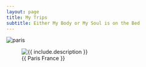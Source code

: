 ```yaml
---
layout: page
title: My Trips
subtitle: Either My Body or My Soul is on the Bed
---
```


![paris](/Trips/paris.jpeg "Paris France")
<figure class="image"><img src="{{ /Trips/paris.jpeg }}" alt="{{ include.description }}"><figcaption>{{ Paris France }}</figcaption></figure>
